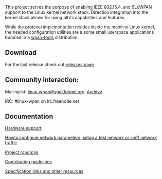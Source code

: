 This project serves the purpose of enabling IEEE 802.15.4. and 6LoWPAN support
to the Linux kernel network stack. Direction integration into the kernel stack
allows for using all its capabilities and features.

While the protocol implementation resides inside the mainline Linux kernel, the
needed configuration utilities are a some small userspace applications bundled
in a [wpan-tools](wpan-tools) distribution.

## Download
For the last release check out [releases page](https://github.com/linux-wpan/wpan-tools/releases)

## Community interaction:
Mailinglist: [linux-wpan@vger.kernel.org](mailto:linux-wpan@vger.kernel.org), [Archive](http://www.spinics.net/lists/linux-wpan)

IRC: #linux-wpan on irc.freenode.net

## Documentation
[Hardware support](hardware)

[Howto configure network parameters, setup a test network or sniff network
traffic](documentation)

[Project roadmap](roadmap)

[Contributing guidelines](contributing)

[Specification links and other resources](resources)

